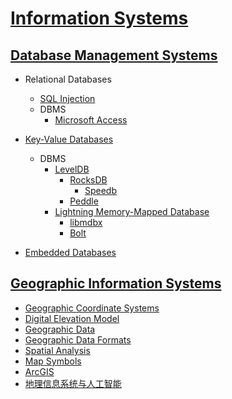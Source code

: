 # [Information Systems](Information%20Systems.md)
## [Database Management Systems](Databases/README.md)
- Relational Databases
  - [SQL Injection](Databases/Relational/SQL%20Injection.md)
  - DBMS
    - [Microsoft Access](Databases/Relational/DBMS/Access/README.md)

- [Key-Value Databases](Databases/Key-Value/README.md)
  - DBMS
    - [LevelDB](Databases/Key-Value/DBMS/LevelDB/README.md)
      - [RocksDB](Databases/Key-Value/DBMS/LevelDB/RocksDB/README.md)
        - [Speedb](Databases/Key-Value/DBMS/LevelDB/RocksDB/Speedb.md)
      - [Peddle](Databases/Key-Value/DBMS/LevelDB/Pebble.md)
    - [Lightning Memory-Mapped Database](Databases/Key-Value/DBMS/LMDB/README.md)
      - [libmdbx](Databases/Key-Value/DBMS/LMDB/libmdbx.md)
      - [Bolt](Databases/Key-Value/DBMS/LMDB/Bolt.md)

- [Embedded Databases](Databases/Embedded%20Databases.md)

## [Geographic Information Systems](Geographic/README.md)
- [Geographic Coordinate Systems](Geographic/Coordinate%20Systems.md)
- [Digital Elevation Model](Geographic/Digital%20Elevation%20Model.md)
- [Geographic Data](Geographic/Data.md)
- [Geographic Data Formats](Geographic/Data%20Formats.md)
- [Spatial Analysis](Geographic/Spatial%20Analysis.md)
- [Map Symbols](Geographic/Map%20Symbols.md)
- [ArcGIS](Geographic/ArcGIS/README.md)
- [地理信息系统与人工智能](Geographic/地理信息系统与人工智能/Paper.pdf)